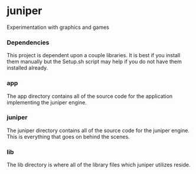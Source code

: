 # juniper
Experimentation with graphics and games

### Dependencies
This project is dependent upon a couple libraries. It is best if you install them manually but the Setup.sh script may help if you do not have them installed already.

### app
The app directory contains all of the source code for the application implementing the juniper engine.

### juniper
The juniper directory contains all of the source code for the juniper engine. This is everything that goes on behind the scenes.

### lib
The lib directory is where all of the library files which juniper utilizes reside.
